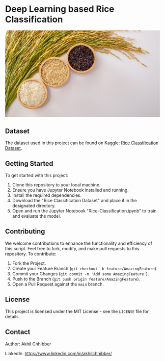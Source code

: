# Deep Learning based Rice Classification
<p align="center">
  <img src="https://github.com/akhilchibber/Rice-Classification/blob/main/Rice-Classification.png?raw=true" alt="earthml Logo">
</p>

## Dataset
The dataset used in this project can be found on Kaggle: [Rice Classification Dataset](https://www.kaggle.com/datasets/muratkokludataset/rice-image-dataset). 

## Getting Started
To get started with this project:

1. Clone this repository to your local machine.
2. Ensure you have Jupyter Notebook installed and running.
3. Install the required dependencies.
4. Download the "Rice Classification Dataset" and place it in the designated directory.
5. Open and run the Jupyter Notebook "Rice-Classification.ipynb" to train and evaluate the model.
   
## Contributing
We welcome contributions to enhance the functionality and efficiency of this script. Feel free to fork, modify, and make pull requests to this repository. To contribute:

1. Fork the Project.
2. Create your Feature Branch (`git checkout -b feature/AmazingFeature`).
3. Commit your Changes (`git commit -m 'Add some AmazingFeature'`).
4. Push to the Branch (`git push origin feature/AmazingFeature`).
5. Open a Pull Request against the `main` branch.

## License

This project is licensed under the MIT License - see the `LICENSE` file for details.

## Contact

Author: Akhil Chhibber

LinkedIn: https://www.linkedin.com/in/akhilchhibber/
